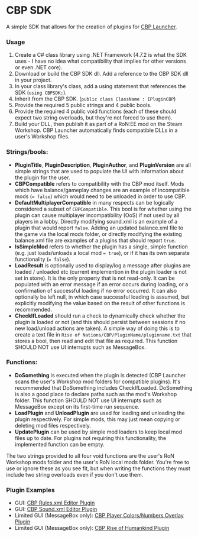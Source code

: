 # CBP SDK
A simple SDK that allows for the creation of plugins for [CBP Launcher](https://github.com/MHLoppy/CBP-Launcher).

### Usage
1) Create a C# class library using .NET Framework (4.7.2 is what the SDK uses - I have no idea what compatibility that implies for other versions or even .NET core).
2) Download or build the CBP SDK dll. Add a reference to the CBP SDK dll in your project.
3) In your class library's class, add a using statement that references the SDK (`using CBPSDK;`).
4) Inherit from the CBP SDK. (`public class ClassName : IPluginCBP`)
5) Provide the required 5 public strings and 4 public bools.
6) Provide the required 4 public void functions (each of these should expect two string overloads, but they're not forced to use them).
7) Build your DLL, then publish it as part of a RoN:EE mod on the Steam Workshop. CBP Launcher automatically finds compatible DLLs in a user's Workshop files.

### Strings/bools:
* **PluginTitle**, **PluginDescription**, **PluginAuthor**, and **PluginVersion** are all simple strings that are used to populate the UI with information about the plugin for the user.
* **CBPCompatible** refers to compatibility with the CBP mod itself. Mods which have balance/gameplay changes are an example of incompatible mods (`= false`) which would need to be unloaded in order to use CBP.
* **DefaultMultiplayerCompatible** in many respects can be logically considered a subset of `CBPCompatible`. This bool is for whether using the plugin can cause multiplayer incompatibility (OoS) if not used by all players in a lobby. Directly modifying sound.xml is an example of a plugin that would report `false`. Adding an updated balance.xml file to the game via the local mods folder, or directly modifying the existing balance.xml file are examples of a plugins that should report `true`.
* **IsSimpleMod** refers to whether the plugin has a single, simple function (e.g. just loads/unloads a local mod `= true`), or if it has its own separate functionality (`= false`).
* **LoadResult** is optionally used to display/log a message after plugins are loaded / unloaded etc (current implemention in the plugin loader is not set in stone). It is the only property that is not read-only. It can be populated with an error message if an error occurs during loading, or a confirmation of successful loading if no error occurred. It can also optionally be left null, in which case successful loading is assumed, but explicitly modifying the value based on the result of other functions is recommended.
* **CheckIfLoaded** should run a check to dynamically check whether the plugin is loaded or not (and this should persist between sessions if no new load/unload actions are taken). A simple way of doing this is to create a text file in `Rise of Nations/CBP/PluginName/pluginname.txt` that stores a bool, then read and edit that file as required. This function SHOULD NOT use UI interrupts such as MessageBox.

### Functions:
* **DoSomething** is executed when the plugin is detected (CBP Launcher scans the user's Workshop mod folders for compatible plugins). It's recommended that DoSomething includes CheckIfLoaded. DoSomething is also a good place to declare paths such as the mod's Workshop folder. This function SHOULD NOT use UI interrupts such as MessageBox except on its first-time run sequence.
* **LoadPlugin** and **UnloadPlugin** are used for loading and unloading the plugin respectively. For simple mods, this may just mean copying or deleting mod files respectively.
* **UpdatePlugin** can be used by simple mod loaders to keep local mod files up to date. For plugins not requiring this functionality, the implemented function can be empty.

The two strings provided to all four void functions are the user's RoN Workshop mods folder and the user's RoN local mods folder. You're free to use or ignore these as you see fit, but when writing the functions they must include two string overloads even if you don't use them.

### Plugin Examples
* GUI: [CBP Rules.xml Editor Plugin](https://github.com/MHLoppy/CBP-RE-Plugin)
* GUI: [CBP Sound.xml Editor Plugin](https://github.com/MHLoppy/CBP-SE-Plugin)
* Limited GUI (MessageBox only): [CBP Player Colors/Numbers Overlay Plugin](https://github.com/MHLoppy/CBP-PCN-Plugin)
* Limited GUI (MessageBox only): [CBP Rise of Humankind Plugin](https://github.com/MHLoppy/CBP-RoH-Plugin)
